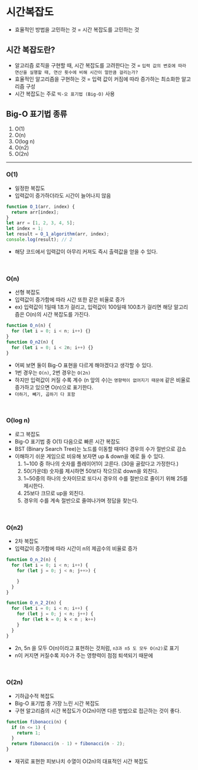 # 시간복잡도

- 효율적인 방법을 고민하는 것 = 시간 복잡도를 고민하는 것

## 시간 복잡도란?

- 알고리즘 로직을 구현할 때, 시간 복잡도를 고려한다는 것 = `입력 값의 변호에 따라 연산을 실행할 때, 연산 횟수에 비해 시간이 얼만큼 걸리는가?`
- 효율적인 알고리즘을 구현하는 것 = 입력 값이 커짐에 따라 증가하는 최소화한 알고리즘 구성
- 시간 복잡도는 주로 `빅-오 표기법 (Big-O)` 사용

## Big-O 표기법 종류

1. O(1)
2. O(n)
3. O(log n)
4. O(n2)
5. O(2n)

---

### O(1)

- 일정한 복잡도
- 입력값이 증가하더라도 시간이 늘어나지 않음

```javascript
function O_1(arr, index) {
  return arr[index];
}
let arr = [1, 2, 3, 4, 5];
let index = 1;
let result = O_1_algorithm(arr, index);
console.log(result); // 2
```

- 해당 코드에서 입력값이 아무리 커져도 즉시 출력값을 얻을 수 있다.

<br />

### O(n)

- 선형 복잡도
- 입력값이 증가함에 따라 시간 또한 같은 비율로 증가
- ex) 입력값이 1일때 1초가 걸리고, 입력값이 100일때 100초가 걸리면 해당 알고리즘은 O(n)의 시간 복잡도를 가진다.

```javascript
function O_n(n) {
  for (let i = 0; i < n; i++) {}
}
function O_n2(n) {
  for (let i = 0; i < 2n; i++) {}
}
```

- 어찌 보면 둘이 Big-O 표현을 다르게 해야겠다고 생각할 수 있다.
- 1번 경우는 `O(n)`, 2번 경우는 `O(2n)`
- 하지만 입력값이 커질 수록 계수 (n 앞의 수)는 `영향력이 없어지기 때문에` 같은 비율로 증가하고 있으면 O(n)으로 표기한다.
- `더하기, 빼기, 곱하기 다 포함`

<br />

### O(log n)

- 로그 복잡도
- Big-O 표기법 중 O(1) 다음으로 빠른 시간 복잡도
- BST (Binary Search Tree)는 노드를 이동할 때마다 경우의 수가 절반으로 감소
- 이해하기 쉬운 게임으로 비유해 보자면 up & down을 예로 들 수 있다.
  1. 1~100 중 하나의 숫자를 플레이어1이 고른다. (30을 골랐다고 가정한다.)
  2. 50(가운데) 숫자를 제시하면 50보다 작으므로 down을 외친다.
  3. 1~50중의 하나의 숫자이므로 또다시 경우의 수를 절반으로 줄이기 위해 25를 제시한다.
  4. 25보다 크므로 up을 외친다.
  5. 경우의 수를 계속 절반으로 줄여나가며 정답을 찾는다.

<br />

### O(n2)

- 2차 복잡도
- 입력값이 증가함에 따라 시간이 n의 제곱수의 비율로 증가

```javascript
function O_n_2(n) {
  for (let i = 0; i < n; i++) {
    for (let j = 0; j < n; j++>) {

    }
  }
}

function O_n_2_2(n) {
  for (let i = 0; i < n; i++) {
    for (let j = 0; j < n; j++) {
      for (let k = 0; k < n ; k++)
    }
  }
}
```

- 2n, 5n 을 모두 O(n)이라고 표현하는 것처럼, `n3과 n5 도 모두 O(n2)`로 표기
- n이 커지면 커질수록 지수가 주는 영향력이 점점 퇴색되기 때문에

<br />

### O(2n)

- 기하급수적 복잡도
- Big-O 표기법 중 가장 느린 시간 복잡도
- 구현 알고리즘의 시간 복잡도가 O(2n)이면 다른 방법으로 접근하는 것이 좋다.

```javascript
function fibonacci(n) {
  if (n <= 1) {
    return 1;
  }
  return fibonacci(n - 1) + fibonacci(n - 2);
}
```

- 재귀로 표현한 피보나치 수열이 O(2n)의 대표적인 시간 복잡도
